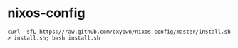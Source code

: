 # nixos-config

```
curl -sfL https://raw.github.com/oxypwn/nixos-config/master/install.sh > install.sh; bash install.sh
```